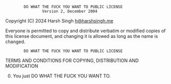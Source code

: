             DO WHAT THE FUCK YOU WANT TO PUBLIC LICENSE
                    Version 2, December 2004

Copyright (C) 2024 Harsh Singh <h@harshsingh.me>

Everyone is permitted to copy and distribute verbatim or modified
copies of this license document, and changing it is allowed as long
as the name is changed.

            DO WHAT THE FUCK YOU WANT TO PUBLIC LICENSE

TERMS AND CONDITIONS FOR COPYING, DISTRIBUTION AND MODIFICATION

0. You just DO WHAT THE FUCK YOU WANT TO.
